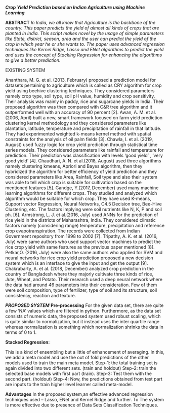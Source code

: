 **_Crop Yield Prediction based on Indian Agriculture using Machine Learning_**

**ABSTRACT**
_In India, we all know that Agriculture is the
backbone of the country. This paper predicts the yield of almost
all kinds of crops that are planted in India. This script makes
novel by the usage of simple parameters like State, district,
season, area and the user can predict the yield of the crop in
which year he or she wants to. The paper uses advanced
regression techniques like Kernel Ridge, Lasso and ENet
algorithms to predict the yield and uses the concept of Stacking
Regression for enhancing the algorithms to give a better
prediction._

EXISTING SYSTEM

Ananthara, M. G. et al. (2013, February) proposed a
prediction model for datasets pertaining to agriculture which is
called as CRY algorithm for crop yield using beehive
clustering techniques. They considered parameters namely crop
type, soil type, soil pH value, humidity and crop sensitivity.
Their analysis was mainly in paddy, rice and sugarcane yields
in India. Their proposed algorithm was then compared with C&R tree algorithm and it outperformed well with an accuracy
of 90 percent 
[2]. Awan, A. M. et al. (2006, April) built a new,
smart framework focused on farm yield prediction clustering
kernel methodology and they considered parameters like
plantation, latitude, temperature and precipitation of rainfall in
that latitude. They had experimented weighted k-means kernel
method with spatial constraints for the analysis of oil palm
fields 
[3]. Chawla, I. et al. (2019, August) used fuzzy logic for
crop yield prediction through statistical time series models.
They considered parameters like rainfall and temperature for
prediction. Their prediction was classification with levels
‘good yield’ , ‘very good yield’ 
[4]. Chaudhari, A. N. et al.(2018, August) used three algorithms namely clustering kmeans,
Apriori and Bayes algorithm, then they hybridized the
algorithm for better efficiency of yield prediction and they
considered parameters like Area, Rainfall, Soil type and also
their system was able to tell which crop is suitable for
cultivation based on the mentioned features 
[5]. Gandge, Y.(2017, December) used many machine learning algorithms for
different crops. They studied and analyzed which algorithm
would be suitable for which crop. They have used K-means,
Support vector Regression, Neural Networks, C4.5 Decision
tree, Bee-Hive Clustering, etc. The factors implying were soil
nutrients like N, K, P and soil ph. 
[6]. Armstrong, L. J. et al.(2016, July) used ANNs for the prediction of rice yield in the
districts of Maharashtra, India. They considered climatic
factors namely (considering range) temperature, precipitation
and reference crop evapotranspiration. The records were
collected from Indian Government repository from 1998 to
2002 
[7]. Tripathy, A. K. et al. (2016, July) were same authors
who used support vector machines to predict the rice crop yield
with same features as the previous paper mentioned 
[8]. Petkar,O. (2016, July) were also the same authors who applied for
SVM and neural networks for rice crop yield prediction
proposed a new decision system which is an interface to give
the input and get the output 
[9]. Chakrabarty, A. et al. (2018, December) analyzed crop prediction in the country of
Bangladesh where they majorly cultivate three kinds of rice,
Jute, Wheat, and Potato. Their research used a deep neural
network where the data had around 46 parameters into their
consideration. Few of them were soil composition, type of
fertilizer, type of soil and its structure, soil consistency,
reaction and texture.

**_PROPOSED SYSTEM_**
**Pre-processing**
For the given data set, there are quite a few ‘NA’ values   which are filtered in python. Furthermore, as the data set consists of numeric data, the proposed system used robust scaling, which is quite similar to normalization, but it instead uses the inter quartile range whereas normalization is something which normalization shrinks the data in terms of 0 to 1.

**Stacked Regression:**

This is a kind of ensembling but a little of enhancement of averaging. In this, we add a meta model and use the out of fold predictions of the other models used to train the main meta model.
Step-1: the total training set is again divided into two different sets. (train and holdout)
Step-2: train the selected base models with first part (train).
Step-3: Test them with the second part. (holdout)
Step-4: Now, the predictions obtained from test part are inputs to the train higher level learner called meta-model.

**Advantages**
In the proposed system,an effective  advanced regression techniques used – Lasso, ENet and Kernel Ridge and further.
To The system is more effective due to presence of Data Sets Classification Techniques.

